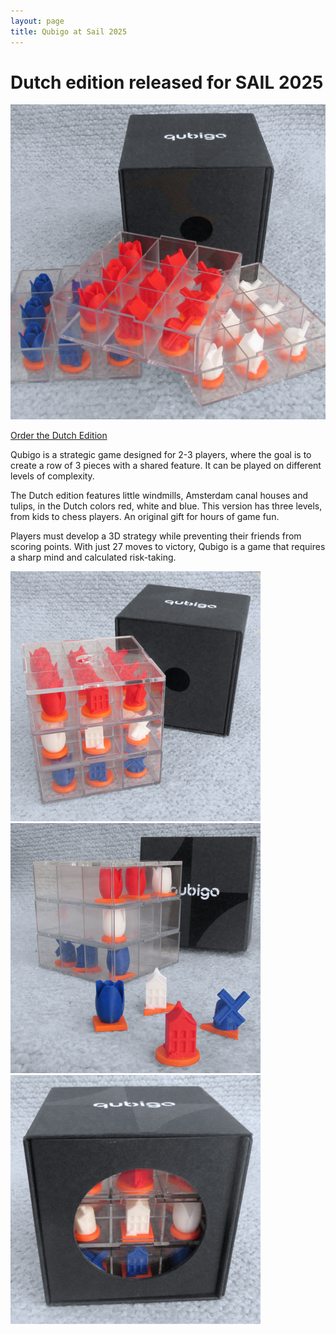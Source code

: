 ```yaml
---
layout: page
title: Qubigo at Sail 2025
---
```


# Dutch edition released for SAIL 2025

![dutch layers open](images/dutch/dutch_layers_open_800x800.png)

<div class="formWrapper">
    <a class="button-link" href="https://shop.qubigo.com/products/qubigo-dutch-edition-sail-2025" target="_blank">Order the Dutch Edition</a>
</div>

Qubigo is a strategic game designed for 2-3 players, where the goal is to create a row of 3 pieces with a shared feature. It can be played on different levels of complexity.

The Dutch edition features little windmills, Amsterdam canal houses and tulips, in the Dutch colors red, white and blue. 
This version has three levels, from kids to chess players. An original gift for hours of game fun.

Players must develop a 3D strategy while preventing their friends from scoring
points. With just 27 moves to victory, Qubigo is a game that requires a sharp
mind and calculated risk-taking. 

<div class="image-row"> 
    <img src="images/dutch/dutch_open_filled_400x400.png" alt="dutch open filled"/>
    <img src="images/dutch/dutch_playing_halfway_400x400.png" alt="dutch playing halfway"/>
    <img src="images/dutch/dutch_closed_400x400.png" alt="dutch closed"/>
</div>


